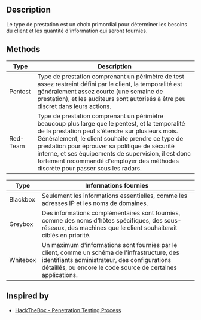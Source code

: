 
## Description

Le type de prestation est un choix primordial pour déterminer les besoins du client et les quantité d'information qui seront fournies.

## Methods

| Type     | Description                                                                                                                                                                                                                                                                                                                                                                                           |
| -------- | ----------------------------------------------------------------------------------------------------------------------------------------------------------------------------------------------------------------------------------------------------------------------------------------------------------------------------------------------------------------------------------------------------- |
| Pentest  | Type de prestation comprenant un périmètre de test assez restreint défini par le client, la temporalité est généralement assez courte (une semaine de prestation), et les auditeurs sont autorisés à être peu discret dans leurs actions.                                                                                                                                                             |
| Red-Team | Type de prestation comprenant un périmètre beaucoup plus large que le pentest, et la temporalité de la prestation peut s'étendre sur plusieurs mois. Généralement, le client souhaite prendre ce type de prestation pour éprouver sa politique de sécurité interne, et ses équipements de supervision, il est donc fortement recommandé d'employer des méthodes discrète pour passer sous les radars. |

| Type     | Informations fournies                                                                                                                                                                                          |
| -------- | -------------------------------------------------------------------------------------------------------------------------------------------------------------------------------------------------------------- |
| Blackbox | Seulement les informations essentielles, comme les adresses IP et les noms de domaines.                                                                                                                        |
| Greybox  | Des informations complémentaires sont fournies, comme des noms d'hôtes spécifiques, des sous-réseaux, des machines que le client souhaiterait ciblés en priorité.                                              |
| Whitebox | Un maximum d'informations sont fournies par le client, comme un schéma de l'infrastructure, des identifiants administrateur, des configurations détaillés, ou encore le code source de certaines applications. |

## Inspired by

- [HackTheBox - Penetration Testing Process](https://academy.hackthebox.com/module/details/90)



